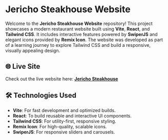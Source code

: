 # Jericho Steakhouse Website

Welcome to the **Jericho Steakhouse Website** repository! This project showcases a modern restaurant website built using **Vite**, **React**, and **Tailwind CSS**. It includes interactive features powered by **SwiperJS** and elegant icons provided by **Remix Icon**. The website was developed as part of a learning journey to explore Tailwind CSS and build a responsive, visually appealing design.

## 🌐 Live Site

Check out the live website here: [**Jericho Steakhouse**](https://your-live-site-link.com)

## 🛠️ Technologies Used

- **Vite**: For fast development and optimized builds.
- **React**: To build reusable and interactive UI components.
- **Tailwind CSS**: For utility-first, responsive styling.
- **Remix Icon**: For high-quality, scalable icons.
- **SwiperJS**: For responsive sliders and carousels.
